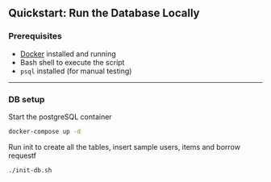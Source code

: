 ## Quickstart: Run the Database Locally

### Prerequisites

- [Docker](https://www.docker.com/) installed and running
- Bash shell to execute the script
- `psql` installed (for manual testing)

---

### DB setup
Start the postgreSQL container

```bash
docker-compose up -d
```
Run init to create all the tables, insert sample users, items and borrow requestf

```bash
./init-db.sh
```
